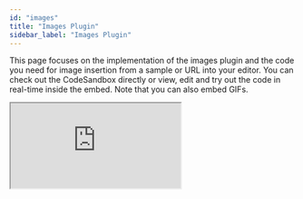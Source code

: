 ```yaml
---
id: "images"
title: "Images Plugin"
sidebar_label: "Images Plugin"
---
```


This page focuses on the implementation of the images plugin and the code you need for image insertion from a sample or URL into your editor. You can check out the CodeSandbox directly or view, edit and try out the code in real-time inside the embed. Note that you can also embed GIFs.

<iframe src="https://codesandbox.io/embed/lexical-image-plugin-example-iy2bc5?fontsize=14&hidenavigation=1&module=/src/Editor.js,/src/plugins/ImagePlugin.ts,/src/plugins/ImageToolbar.tsx&theme=dark&view=split"
     style={{width:"100%", height:"700px", border:0, borderRadius: "4px", overflow:"hidden"}}
     title="lexical-image-plugin-example"
     allow="accelerometer; ambient-light-sensor; camera; encrypted-media; geolocation; gyroscope; hid; microphone; midi; payment; usb; vr; xr-spatial-tracking"
     sandbox="allow-forms allow-modals allow-popups allow-presentation allow-same-origin allow-scripts"
></iframe>